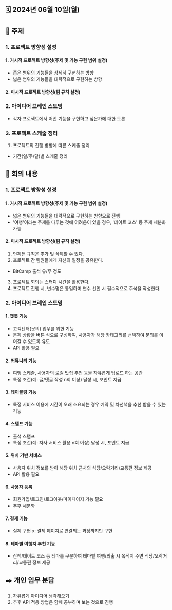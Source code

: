 ## 🗓️ 2024년 06월 10일(월)

## 📑 주제
### 1. 프로젝트 방향성 설정
#### 1. 거시적 프로젝트 방향성(주제 및 기능 구현 범위 설정)
- 좁은 범위의 기능들을 상세히 구현하는 방향
- 넓은 범위의 기능들을 대략적으로 구현하는 방향
#### 2. 미시적 프로젝트 방향성(팀 규칙 설정)

### 2. 아이디어 브레인 스토밍
- 각자 프로젝트에서 어떤 기능을 구현하고 싶은가에 대한 토론

### 3. 프로젝트 스케줄 정리
1. 프로젝트의 진행 방향에 따른 스케줄 정리
- 기간(일/주/달)별 스케줄 정리

## 📑 회의 내용
### 1. 프로젝트 방향성 설정
#### 1. 거시적 프로젝트 방향성(주제 및 기능 구현 범위 설정)
- 넓은 범위의 기능들을 대략적으로 구현하는 방향으로 진행
- '여행'이라는 주제를 다루는 것에 어려움이 있을 경우, '데이트 코스' 등 주제 세분화 가능

#### 2. 미시적 프로젝트 방향성(팀 규칙 설정)
1. 언제든 규칙은 추가 및 삭제할 수 있다.
2. 프로젝트 간 팀원들에게 자신의 일정을 공유한다.
- BitCamp 출석 유/무 정도
3. 프로젝트 회의는 스터디 시간을 활용한다.
4. 프로젝트 진행 시, 변수명은 통일하며 변수 선언 시 필수적으로 주석을 작성한다.

### 2. 아이디어 브레인 스토밍
#### 1. 챗봇 기능
- 고객센터(문의) 업무를 위한 기능
- 문제 상황을 버튼 식으로 구성하여, 사용자가 해당 카테고리를 선택하여 문의를 이어갈 수 있도록 유도
- API 활용 필요

#### 2. 커뮤니티 기능
- 여행 스케줄, 사용자의 로컬 맛집 추천 등을 자유롭게 업로드 하는 공간
- 특정 조건(예: 글/댓글 작성 n회 이상) 달성 시, 포인트 지급

#### 3. 테이블링 기능
- 특정 서비스 이용에 시간이 오래 소요되는 경우 예약 및 차선책을 추천 받을 수 있는 기능

#### 4. 스탬프 기능
- 출석 스탬프
- 특정 조건(예: 자사 서비스 활용 n회 이상) 달성 시, 포인트 지급

#### 5. 위치 기반 서비스
- 사용자 위치 정보를 받아 해당 위치 근처의 식당/오락거리/교통편 정보 제공
- API 활용 필요

#### 6. 사용자 등록
- 회원가입/로그인/로그아웃/마이페이지 기능 필요
- 추후 세분화

#### 7. 결제 기능
- 실제 구현 x: 결제 페이지로 연결되는 과정까지만 구현

#### 8. 테마별 여행지 추천 기능
- 산책/데이트 코스 등 테마를 구분하여 테마별 여행/외출 시 목적지 주변 식당/오락거리/교통편 정보 제공

## ✒️ 개인 임무 분담
1. 자유롭게 아이디어 생각해오기
2. 추후 API 적용 방법은 함께 공부하며 보는 것으로 진행
